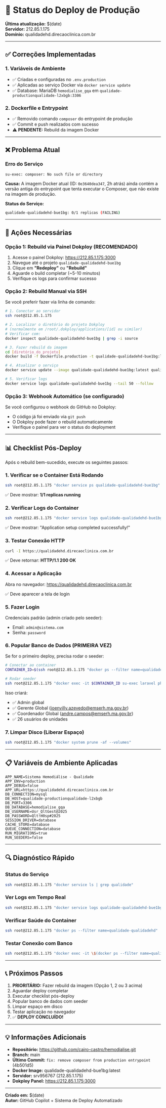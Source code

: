 # 🚀 Status do Deploy de Produção

**Última atualização:** $(date)  
**Servidor:** 212.85.1.175  
**Domínio:** qualidadehd.direcaoclinica.com.br

---

## ✅ Correções Implementadas

### 1. Variáveis de Ambiente
- ✅ Criadas e configuradas no `.env.production`
- ✅ Aplicadas ao serviço Docker via `docker service update`
- ✅ Database: MariaDB `hemodialise_gqa` em `qualidade-productionqualidade-l2xbgb:3306`

### 2. Dockerfile e Entrypoint
- ✅ Removido comando `composer` do entrypoint de produção
- ✅ Commit e push realizados com sucesso
- ⚠️ **PENDENTE:** Rebuild da imagem Docker

---

## ❌ Problema Atual

### Erro do Serviço
```
su-exec: composer: No such file or directory
```

**Causa:** A imagem Docker atual (ID: `0e3640dea347`, 2h atrás) ainda contém a versão antiga do entrypoint que tenta executar o Composer, que não existe na imagem de produção.

**Status do Serviço:**
```bash
qualidade-qualidadehd-bue1bg: 0/1 replicas (FAILING)
```

---

## 🔧 Ações Necessárias

### Opção 1: Rebuild via Painel Dokploy (RECOMENDADO)

1. Acesse o painel Dokploy: https://212.85.1.175:3000
2. Navegue até o projeto `qualidade-qualidadehd-bue1bg`
3. Clique em **"Redeploy"** ou **"Rebuild"**
4. Aguarde o build completar (~5-10 minutos)
5. Verifique os logs para confirmar sucesso

### Opção 2: Rebuild Manual via SSH

Se você preferir fazer via linha de comando:

```bash
# 1. Conectar ao servidor
ssh root@212.85.1.175

# 2. Localizar o diretório do projeto Dokploy
# (normalmente em /root/.dokploy/applications/[id] ou similar)
# Verificar com:
docker inspect qualidade-qualidadehd-bue1bg | grep -i source

# 3. Fazer rebuild da imagem
cd [diretório_do_projeto]
docker build -f Dockerfile.production -t qualidade-qualidadehd-bue1bg:latest .

# 4. Atualizar o serviço
docker service update --image qualidade-qualidadehd-bue1bg:latest qualidade-qualidadehd-bue1bg

# 5. Verificar logs
docker service logs qualidade-qualidadehd-bue1bg --tail 50 --follow
```

### Opção 3: Webhook Automático (se configurado)

Se você configurou o webhook do GitHub no Dokploy:
- O código já foi enviado via `git push`
- O Dokploy pode fazer o rebuild automaticamente
- Verifique o painel para ver o status do deployment

---

## 📊 Checklist Pós-Deploy

Após o rebuild bem-sucedido, execute os seguintes passos:

### 1. Verificar se o Container Está Rodando
```bash
ssh root@212.85.1.175 "docker service ps qualidade-qualidadehd-bue1bg"
```
✅ Deve mostrar: **1/1 replicas running**

### 2. Verificar Logs do Container
```bash
ssh root@212.85.1.175 "docker service logs qualidade-qualidadehd-bue1bg --tail 50"
```
✅ Deve mostrar: "Application setup completed successfully!"

### 3. Testar Conexão HTTP
```bash
curl -I https://qualidadehd.direcaoclinica.com.br
```
✅ Deve retornar: **HTTP/1.1 200 OK**

### 4. Acessar a Aplicação
Abra no navegador: https://qualidadehd.direcaoclinica.com.br

✅ Deve aparecer a tela de login

### 5. Fazer Login
Credenciais padrão (admin criado pelo seeder):
- Email: `admin@sistema.com`
- Senha: `password`

### 6. Popular Banco de Dados (PRIMEIRA VEZ)

Se for o primeiro deploy, precisa rodar o seeder:

```bash
# Conectar ao container
CONTAINER_ID=$(ssh root@212.85.1.175 "docker ps --filter name=qualidade-qualidadehd --format '{{.ID}}' | head -1")

# Rodar seeder
ssh root@212.85.1.175 "docker exec -it $CONTAINER_ID su-exec laravel php artisan db:seed --class=UserSeeder --force"
```

Isso criará:
- ✅ Admin global
- ✅ Gerente Global (joenvilly.azevedo@emserh.ma.gov.br)
- ✅ Coordenador Global (andre.campos@emserh.ma.gov.br)
- ✅ 26 usuários de unidades

### 7. Limpar Disco (Liberar Espaço)

```bash
ssh root@212.85.1.175 "docker system prune -af --volumes"
```

---

## 📋 Variáveis de Ambiente Aplicadas

```env
APP_NAME=Sistema Hemodiálise - Qualidade
APP_ENV=production
APP_DEBUG=false
APP_URL=https://qualidadehd.direcaoclinica.com.br
DB_CONNECTION=mysql
DB_HOST=qualidade-productionqualidade-l2xbgb
DB_PORT=3306
DB_DATABASE=hemodialise_gqa
DB_USERNAME=Usr_QltGest@2025
DB_PASSWORD=Qlt!H0sp#2025
SESSION_DRIVER=database
CACHE_STORE=database
QUEUE_CONNECTION=database
RUN_MIGRATIONS=true
RUN_SEEDERS=false
```

---

## 🔍 Diagnóstico Rápido

### Status do Serviço
```bash
ssh root@212.85.1.175 "docker service ls | grep qualidade"
```

### Ver Logs em Tempo Real
```bash
ssh root@212.85.1.175 "docker service logs qualidade-qualidadehd-bue1bg --follow"
```

### Verificar Saúde do Container
```bash
ssh root@212.85.1.175 "docker ps --filter name=qualidade-qualidadehd"
```

### Testar Conexão com Banco
```bash
ssh root@212.85.1.175 "docker exec -it \$(docker ps --filter name=qualidade-qualidadehd --format '{{.ID}}' | head -1) nc -zv qualidade-productionqualidade-l2xbgb 3306"
```

---

## 📞 Próximos Passos

1. **PRIORITÁRIO:** Fazer rebuild da imagem (Opção 1, 2 ou 3 acima)
2. Aguardar deploy completar
3. Executar checklist pós-deploy
4. Popular banco de dados com seeder
5. Limpar espaço em disco
6. Testar aplicação no navegador
7. ✅ **DEPLOY CONCLUÍDO!**

---

## 💡 Informações Adicionais

- **Repositório:** https://github.com/cairo-castro/hemodialise.git
- **Branch:** main
- **Último Commit:** `fix: remove composer from production entrypoint` (4b501d5)
- **Docker Image:** qualidade-qualidadehd-bue1bg:latest
- **Servidor:** srv956767 (212.85.1.175)
- **Dokploy Panel:** https://212.85.1.175:3000

---

**Criado em:** $(date)  
**Autor:** GitHub Copilot + Sistema de Deploy Automatizado
